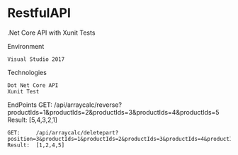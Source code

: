 # RestfulAPI
.Net Core API with Xunit Tests

Environment

	Visual Studio 2017

Technologies

	Dot Net Core API
	Xunit Test

EndPoints
	GET:     /api/arraycalc/reverse?productIds=1&productIds=2&productIds=3&productIds=4&productIds=5
	Result: [5,4,3,2,1]
	
	GET:     /api/arraycalc/deletepart?position=3&productIds=1&productIds=2&productIds=3&productIds=4&productIds=5
	Result:  [1,2,4,5]
	
	
